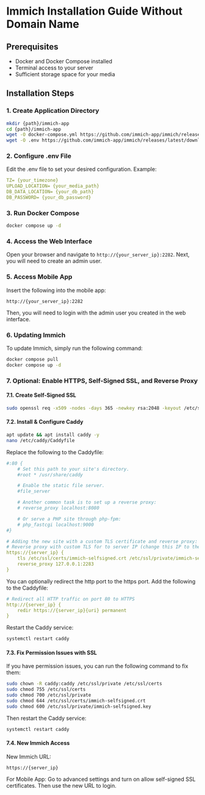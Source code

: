 # Immich Installation Guide Without Domain Name

## Prerequisites
- Docker and Docker Compose installed
- Terminal access to your server
- Sufficient storage space for your media

## Installation Steps

### 1. Create Application Directory
```bash
mkdir {path}/immich-app
cd {path}/immich-app
wget -O docker-compose.yml https://github.com/immich-app/immich/releases/latest/download/docker-compose.yml
wget -O .env https://github.com/immich-app/immich/releases/latest/download/example.env
```

### 2. Configure .env File
Edit the .env file to set your desired configuration.
Example: 
```yaml 
TZ= {your_timezone}
UPLOAD_LOCATION= {your_media_path}
DB_DATA_LOCATION= {your_db_path}
DB_PASSWORD= {your_db_password}
```
### 3. Run Docker Compose
```bash
docker compose up -d
```
### 4. Access the Web Interface
Open your browser and navigate to `http://{your_server_ip}:2282`.
Next, you will need to create an admin user.

### 5. Access Mobile App
Insert the following into the mobile app:
```
http://{your_server_ip}:2282
```
Then, you will need to login with the admin user you created in the web interface.

### 6. Updating Immich
To update Immich, simply run the following command:
```bash
docker compose pull
docker compose up -d
```
### 7. Optional: Enable HTTPS, Self-Signed SSL, and Reverse Proxy

#### 7.1. Create Self-Signed SSL
```bash 
sudo openssl req -x509 -nodes -days 365 -newkey rsa:2048 -keyout /etc/ssl/private/immich-selfsigned.key -out /etc/ssl/certs/immich-selfsigned.crt
```
#### 7.2. Install & Configure Caddy
```bash
apt update && apt install caddy -y
nano /etc/caddy/Caddyfile
```
Replace the following to the Caddyfile:
```yaml
#:80 {
	# Set this path to your site's directory.
	#root * /usr/share/caddy

	# Enable the static file server.
	#file_server

	# Another common task is to set up a reverse proxy:
	# reverse_proxy localhost:8080

	# Or serve a PHP site through php-fpm:
	# php_fastcgi localhost:9000
#}

# Adding the new site with a custom TLS certificate and reverse proxy:
# Reverse proxy with custom TLS for to server IP (change this IP to the server ip)
https://{server_ip} {
	tls /etc/ssl/certs/immich-selfsigned.crt /etc/ssl/private/immich-selfsigned.key
	reverse_proxy 127.0.0.1:2283
}

```
You can optionally redirect the http port to the https port.
Add the following to the Caddyfile:
```yaml
# Redirect all HTTP traffic on port 80 to HTTPS 
http://{server_ip} { 
	redir https://{server_ip}{uri} permanent 
}
```
Restart the Caddy service:
```bash
systemctl restart caddy
```

#### 7.3. Fix Permission Issues with SSL
If you have permission issues, you can run the following command to fix them:
```bash
sudo chown -R caddy:caddy /etc/ssl/private /etc/ssl/certs
sudo chmod 755 /etc/ssl/certs
sudo chmod 700 /etc/ssl/private
sudo chmod 644 /etc/ssl/certs/immich-selfsigned.crt
sudo chmod 600 /etc/ssl/private/immich-selfsigned.key
```
Then restart the Caddy service:
```bash
systemctl restart caddy
```
#### 7.4. New Immich Access
New Immich URL:
```
https://{server_ip}
```

For Mobile App:
Go to advanced settings and turn on allow self-signed SSL certificates.
Then use the new URL to login.